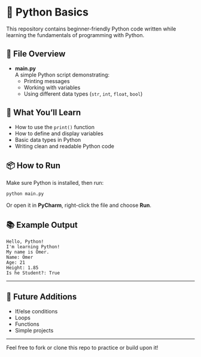 # 🐍 Python Basics

This repository contains beginner-friendly Python code written while learning the fundamentals of programming with Python.

## 📄 File Overview

- **main.py**  
  A simple Python script demonstrating:
  - Printing messages
  - Working with variables
  - Using different data types (`str`, `int`, `float`, `bool`)

## 🧠 What You’ll Learn

- How to use the `print()` function
- How to define and display variables
- Basic data types in Python
- Writing clean and readable Python code

## 📦 How to Run

Make sure Python is installed, then run:

```bash
python main.py
```

Or open it in **PyCharm**, right-click the file and choose **Run**.

## 📚 Example Output

```
Hello, Python!
I'm learning Python!
My name is Ömer.
Name: Ömer
Age: 21
Height: 1.85
Is he Student?: True
```

---

## 🚀 Future Additions

- If/else conditions
- Loops
- Functions
- Simple projects

---

Feel free to fork or clone this repo to practice or build upon it!